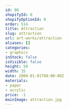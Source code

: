 ```yaml
---
id: 86
shopifyId: 0
shopifyOptionId: 0
order: 514
title: Attraction
slug: attraction
url: art-works/attraction
aliases: []
categories:
- graphics
inStock: false
isVisible: false
height: 50
width: 35
date: 2009-01-01T00:00:00Z
materials:
- paper
- acrylic
price: -1
mainImage: attraction.jpg
---
```

